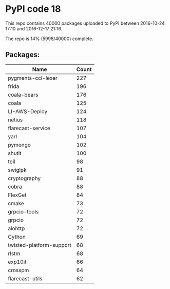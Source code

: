 # PyPI code 18

This repo contains 40000 packages uploaded to PyPI between 
2016-10-24 17:10 and 2016-12-17 21:16.

The repo is 14% (5998/40000) complete.

## Packages:

| Name  | Count |
| ----- | ----- |
| pygments-ccl-lexer | 227 |
| frida | 196 |
| coala-bears | 176 |
| coala | 125 |
| LI-AWS-Deploy | 124 |
| netius | 118 |
| flarecast-service | 107 |
| yarl | 104 |
| pymongo | 102 |
| shutit | 100 |
| toil | 98 |
| swiglpk | 91 |
| cryptography | 88 |
| cobra | 88 |
| FlexGet | 84 |
| cmake | 73 |
| grpcio-tools | 72 |
| grpcio | 72 |
| aiohttp | 72 |
| Cython | 69 |
| twisted-platform-support | 68 |
| rlstm | 68 |
| exp10it | 66 |
| crosspm | 64 |
| flarecast-utils | 62 |


